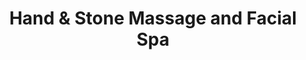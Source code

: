 ---
title: "Hand & Stone Massage and Facial Spa"
url: /pompton-lakes/hand-und-stone-massage-and-facial-spa/
shop: Massage
---